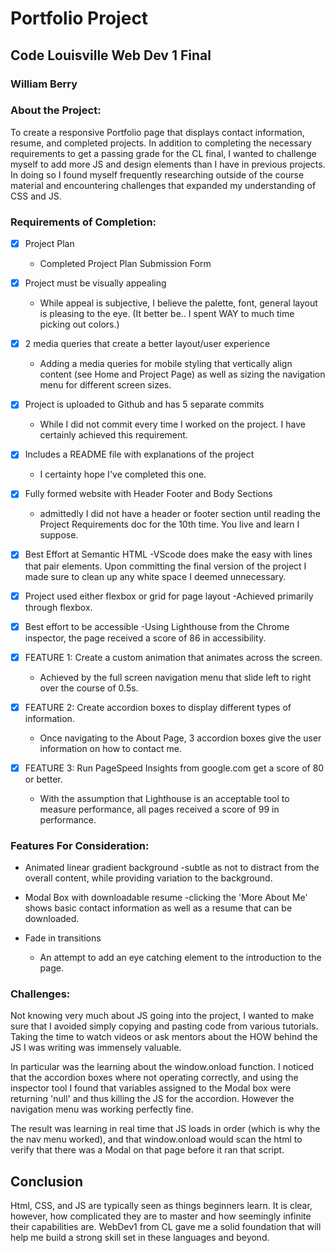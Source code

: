 # Portfolio Project 

## Code Louisville Web Dev 1 Final 
### William Berry


### About the Project:

To create a responsive Portfolio page that displays contact information, resume, and completed projects. In addition to completing the necessary requirements to get a passing grade for the CL final, I wanted to challenge myself to add more JS and design elements than I have in previous projects. In doing so I found myself frequently researching outside of the course material and encountering challenges that expanded my understanding of CSS and JS.

### Requirements of Completion:

- [x] Project Plan
   - Completed Project Plan Submission Form

- [x] Project must be visually appealing
   - While appeal is subjective, I believe the palette, font, general layout is pleasing to the eye. (It better be.. I spent WAY to much time picking out colors.)

- [x] 2 media queries that create a better layout/user experience
   - Adding a media queries for mobile styling that vertically align content (see Home and Project Page) as well as sizing the navigation menu for different screen sizes.

- [x] Project is uploaded to Github and has 5 separate commits
   - While I did not commit every time I worked on the project. I have certainly achieved this requirement. 

- [x] Includes a README file with explanations of the project
   - I certainty hope I've completed this one. 

- [x] Fully formed website with Header Footer and Body Sections
   - admittedly I did not have a header or footer section until reading the Project Requirements doc for the 10th time. You live and learn I suppose. 

- [x] Best Effort at Semantic HTML
   -VScode does make the easy with lines that pair elements. Upon committing the final version of the project I made sure to clean up any white space I deemed unnecessary.

- [x] Project used either flexbox or grid for page layout
   -Achieved primarily through flexbox. 

- [x] Best effort to be accessible
   -Using Lighthouse from the Chrome inspector, the page received a score of 86 in accessibility.  

- [x] FEATURE 1: Create a custom animation that animates across the screen. 
   - Achieved by the full screen navigation menu that slide left to right over the course of 0.5s. 

- [x] FEATURE 2: Create accordion boxes to display different types of information. 
   - Once navigating to the About Page, 3 accordion boxes give the user information on how to contact me. 

- [x] FEATURE 3: Run PageSpeed Insights from google.com get a score of 80 or better.
   - With the assumption that Lighthouse is an acceptable tool to measure performance, all pages received a score of 99 in performance.  


### Features For Consideration:

- Animated linear gradient background
  -subtle as not to distract from the overall content, while providing variation to the background. 

- Modal Box with downloadable resume
  -clicking the 'More About Me' shows basic contact information as well as a resume that can be downloaded. 

- Fade in transitions
  - An attempt to add an eye catching element to the introduction to the page.  


### Challenges: 

Not knowing very much about JS going into the project, I wanted to make sure that I avoided simply copying and pasting code from various tutorials. Taking the time to watch videos or ask mentors about the HOW behind the JS I was writing was immensely valuable. 

In particular was the learning about the window.onload function. I noticed that the accordion boxes where not operating correctly, and using the inspector tool I found that variables assigned to the Modal box were returning 'null' and thus killing the JS for the accordion. However the navigation menu was working perfectly fine. 

The result was learning in real time that JS loads in order (which is why the the nav menu worked), and that window.onload would scan the html to verify that there was a Modal on that page before it ran that script. 

## Conclusion

Html, CSS, and JS are typically seen as things beginners learn. It is clear, however, how complicated they are to master and how seemingly infinite their capabilities are. WebDev1 from CL gave me a solid foundation that will help me build a strong skill set in these languages and beyond. 




